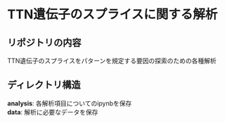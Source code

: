 # TTN遺伝子のスプライスに関する解析

## リポジトリの内容
TTN遺伝子のスプライスをパターンを規定する要因の探索のための各種解析

## ディレクトリ構造
**analysis**: 各解析項目についてのipynbを保存<br>
**data**: 解析に必要なデータを保存<br>